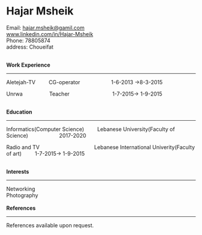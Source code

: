 <!-- Headings       -->
#  **Hajar Msheik** 
Email: <hajar.msheik@gamil.com><br>
www.linkedin.com/in/Hajar-Msheik<br>
Phone: 78805874<br>
address: Choueifat<br><br>

**Work Experience**
___
<p>Aletejah-TV &nbsp  &nbsp  &nbsp  &nbsp       CG-operator  &nbsp  &nbsp  &nbsp  &nbsp  &nbsp  &nbsp  &nbsp  &nbsp  &nbsp   &nbsp  1-6-2013 ->8-3-2015</p>
<p>Unrwa &nbsp &nbsp &nbsp &nbsp  &nbsp &nbsp &nbsp &nbsp&nbsp     Teacher &nbsp &nbsp &nbsp &nbsp &nbsp &nbsp  &nbsp &nbsp &nbsp &nbsp &nbsp &nbsp &nbsp &nbsp 1-7-2015-> 1-9-2015  <br><br>

**Education**
____
<p>Informatics(Computer Science) &nbsp  &nbsp  &nbsp  &nbsp       Lebanese University(Faculty of Science)  &nbsp  &nbsp  &nbsp  &nbsp  &nbsp  &nbsp  &nbsp  &nbsp  &nbsp   &nbsp  2017-2020</p>
<p>Radio and TV &nbsp &nbsp &nbsp  &nbsp &nbsp &nbsp &nbsp &nbsp &nbsp &nbsp &nbsp &nbsp &nbsp &nbsp &nbsp &nbsp &nbsp &nbsp   Lebanese International Univerity(Faculty of art) &nbsp &nbsp &nbsp &nbsp   1-7-2015-> 1-9-2015  <br><br>

**Interests**
____
Networking<br>
Photography<br><br>
**References**
___
References available upon request.

